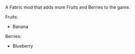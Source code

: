 A Fabric mod that adds more Fruits and Berries to the game. 

Fruits: 
- Banana

Berries:
- Blueberry
